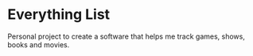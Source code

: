 # Everything List

Personal project to create a software that helps me track games, shows, books and movies.